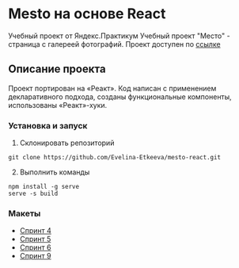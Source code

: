 # Mesto на основе React
Учебный проект от Яндекс.Практикум
Учебный проект "Место" - страница с галереей фотографий. Проект доступен по [ссылке](https://evelina-etkeeva.github.io/react-mesto-auth/)
## Описание проекта
Проект портирован на «Реакт».
Код написан с применением декларативного подхода, созданы функциональные компоненты, использованы «Реакт»-хуки.
### Установка и запуск
1. Склонировать репозиторий
```
git clone https://github.com/Evelina-Etkeeva/mesto-react.git
```
2. Выполнить команды
```
npm install -g serve
serve -s build
```


### Макеты
* [Спринт 4](https://www.figma.com/file/2cn9N9jSkmxD84oJik7xL7/JavaScript.-Sprint-4?node-id=0%3A1)
* [Спринт 5](https://www.figma.com/file/bjyvbKKJN2naO0ucURl2Z0/JavaScript.-Sprint-5?node-id=0%3A1)
* [Спринт 6](https://www.figma.com/file/bjyvbKKJN2naO0ucURl2Z0/JavaScript.-Sprint-5?node-id=0%3A1)
* [Спринт 9](https://www.figma.com/file/PSdQFRHoxXJFs2FH8IXViF/JavaScript.-Sprint-9)